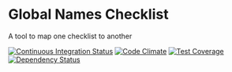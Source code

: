Global Names Checklist
======================

A tool to map one checklist to another

[![Continuous Integration Status][1]][2]
[![Code Climate][3]][4]
[![Test Coverage][5]][6]
[![Dependency Status][7]][8]

[1]: https://circleci.com/gh/GlobalNamesArchitecture/checklist.svg?style=shield
[2]: https://circleci.com/gh/GlobalNamesArchitecture/checklist
[3]: https://codeclimate.com/github/GlobalNamesArchitecture/checklist/badges/gpa.svg
[4]: https://codeclimate.com/github/GlobalNamesArchitecture/checklist
[5]: https://codeclimate.com/github/GlobalNamesArchitecture/checklist/badges/coverage.svg
[6]: https://codeclimate.com/github/GlobalNamesArchitecture/checklist
[7]: https://gemnasium.com/GlobalNamesArchitecture/checklist.png
[8]: https://gemnasium.com/GlobalNamesArchitecture/checklist
